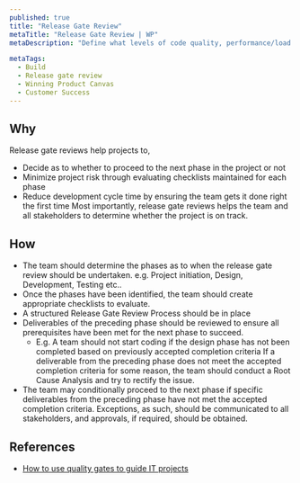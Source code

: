 ```yaml
---
published: true
title: "Release Gate Review"
metaTitle: "Release Gate Review | WP"
metaDescription: "Define what levels of code quality, performance/load testing matrices that qualify as passed for a production release. Implement automation or manual verification in place."

metaTags:
  - Build
  - Release gate review
  - Winning Product Canvas
  - Customer Success
---
```


## Why
Release gate reviews help projects to,

- Decide as to whether to proceed to the next phase in the project or not
- Minimize project risk through evaluating checklists maintained for each phase
- Reduce development cycle time by ensuring the team gets it done right the first time
  Most importantly, release gate reviews helps the team and all stakeholders to determine whether the project is on track.

## How

- The team should determine the phases as to when the release gate review should be undertaken. e.g. Project initiation, Design, Development, Testing etc..
- Once the phases have been identified, the team should create appropriate checklists to evaluate.
- A structured Release Gate Review Process should be in place
- Deliverables of the preceding phase should be reviewed to ensure all prerequisites have been met for the next phase to succeed.
  - E.g. A team should not start coding if the design phase has not been completed based on previously accepted completion criteria
    If a deliverable from the preceding phase does not meet the accepted completion criteria for some reason, the team should conduct a Root Cause Analysis and try to rectify the issue.
- The team may conditionally proceed to the next phase if specific deliverables from the preceding phase have not met the accepted completion criteria. Exceptions, as such, should be communicated to all stakeholders, and approvals, if required, should be obtained. 

## References
- [How to use quality gates to guide IT projects](https://www.techrepublic.com/article/how-to-use-quality-gates-to-guide-it-projects/)
